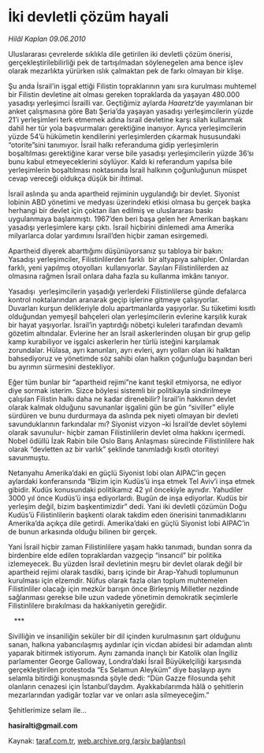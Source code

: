 # İki devletli çözüm hayali 

*Hilâl Kaplan 09.06.2010*

<div class="yazi">
<p>Uluslararası çevrelerde sıklıkla dile getirilen iki devletli çözüm önerisi, gerçekleştirilebilirliği pek de tartışılmadan söylenegelen ama bence işlev olarak mezarlıkta yürürken ıslık çalmaktan pek de farkı olmayan bir klişe.</p>
<p>Şu anda İsrail’in işgal ettiği Filistin topraklarının yanı sıra kurulması muhtemel bir Filistin devletine ait olması gereken topraklarda da yaşayan 480.000 yasadışı yerleşimci İsrailli var. Geçtiğimiz aylarda <i>Haaretz</i>’de yayımlanan bir anket çalışmasına göre Batı Şeria’da yaşayan yasadışı yerleşimcilerin yüzde 21’i yerleşimleri terk etmemek adına İsrail devletine karşı silah kullanmak dahil her tür yola başvurmaları gerektiğine inanıyor. Ayrıca yerleşimcilerin yüzde 54’ü hükümetin kendilerini yerleşimlerden çıkarmak hususundaki “otorite”sini tanımıyor. İsrail halkı referanduma gidip yerleşimlerin boşaltılması gerektiğine karar verse bile yasadışı yerleşimcilerin yüzde 36’sı bunu kabul etmeyeceklerini söylüyor. Kaldı ki referandum yapılsa bile yerleşimlerin boşaltılması noktasında İsrail halkının çoğunluğunun müspet cevap vereceği oldukça düşük bir ihtimal.</p>
<p>İsrail aslında şu anda apartheid rejiminin uygulandığı bir devlet. Siyonist lobinin ABD yönetimi ve medyası üzerindeki etkisi olmasa bu gerçek başka herhangi bir devlet için çoktan ilan edilmiş ve uluslararası baskı uygulanmaya başlanmıştı. 1967’den beri başa gelen her Amerikan başkanı yasadışı yerleşimlere karşı çıktı. İsrail hiçbirini dinlemedi ama Amerika milyarlarca dolar yardımını İsrail’den hiçbir zaman esirgemedi.</p>
<p>Apartheid diyerek abarttığımı düşünüyorsanız şu tabloya bir bakın: Yasadışı yerleşimciler, Filistinlilerden farklı  bir altyapıya sahipler. Onlardan farklı, yeni yapılmış otoyolları  kullanıyorlar. Sayıları Filistinlilerden az olmasına rağmen İsrail onlara daha fazla su kullanma imkânı tanıyor.</p>
<p>Yasadışı  yerleşimcilerin yaşadığı yerlerdeki Filistinlilerse günde defalarca kontrol noktalarından aranarak geçip işlerine gitmeye çalışıyorlar. Duvarları kurşun delikleriyle dolu apartmanlarda yaşıyorlar. Su tüketimi kısıtlı olduğundan yemyeşil bahçeleri olan yerleşimcilerin evlerine karşılık kurak bir hayat yaşıyorlar. İsrail’in yaptırdığı nöbetçi kuleleri tarafından devamlı gözetim altındalar. Evlerine her an İsrail askerlerinden oluşan bir grup gelip kamp kurabiliyor ve işgalci askerlerin her türlü isteğini karşılamak zorundalar. Hülasa, ayrı kanunları, ayrı evleri, ayrı yolları olan iki halktan bahsediyoruz ve yönetimde söz sahibi olan halkın çoğunluğu başından beri bu ayrımın sürmesini destekliyor.</p>
<p>Eğer tüm bunlar bir “apartheid rejimi”ne kanıt teşkil etmiyorsa, ne ediyor diye sormak isterim. Sizce böylesi sistemli bir politikayla sindirilmeye çalışılan Filistin halkı daha ne kadar direnebilir? İsrail’in hakkının devlet olarak kalmak olduğunu savunanlar işgalini gün be gün “siviller” eliyle sürdüren ve bunu durdurmaya da aslında pek niyeti olmayan bir devleti savunduklarının farkındalar mı? Siyonist vizyon –ki İsrail’de devlet söylemi olarak savunulur- hiçbir zaman Filistinlilerin devlet olma hakkını içermedi. Nobel ödüllü İzak Rabin bile Oslo Barış Anlaşması sürecinde Filistinlilere hak olarak “devletten az bir varlık” şeklinde tanımladığı kısıtlı otoriteyi savunmuştu.</p>
<p>Netanyahu Amerika’daki en güçlü Siyonist lobi olan AIPAC’in geçen aylardaki konferansında “Bizim için Kudüs’ü inşa etmek Tel Aviv’i inşa etmek gibidir. Kudüs konusundaki politikamız 42 yıl öncekiyle aynıdır. Yahudiler 3000 yıl önce Kudüs’ü inşa ediyorlardı. Bugün de inşa ediyorlar. Kudüs bir yerleşim değil, bizim başkentimizdir” dedi. Yani iki devletli çözümün Doğu Kudüs’ü Filistinlilerin başkenti olarak takdim eden önerisini tanımadıklarını Amerika’da açıkça dile getirdi. Amerika’daki en güçlü Siyonist lobi AIPAC’in de bunun arkasında olduğu bilinen bir gerçek.</p>
<p>Yani İsrail hiçbir zaman Filistinlilere yaşam hakkı tanımadı, bundan sonra da birdenbire elde edilen topraklardan vazgeçip “insancıl” bir politika izlemeyecek. Bu yüzden İsrail devletinin meşru bir devlet olarak değil bir apartheid rejimi olarak tasdiki, barış içinde bir Arap-Yahudi toplumunun kurulması için elzemdir. Nüfus olarak fazla olan toplum muhtemelen Filistinliler olacağı için mezkûr barışın önce Birleşmiş Milletler nezdinde sağlanması gerekse bile uzun vadede yönetimin demokratik seçimlerle Filistinlilere bırakılması da hakkaniyetin gereğidir.</p>
<p>   ***</p>
<p>Sivilliğin ve insaniliğin seküler bir dil içinden kurulmasının şart olduğunu sanan, halkına yabancılaşmış aydınlar için vicdan abidesi bir adamdan alıntı yaparak bitirmek istiyorum. Aynı zamanda inançlı bir Katolik olan İngiliz parlamenter George Galloway, Londra’daki İsrail Büyükelçiliği karşısında gerçekleştirilen protestoda “Es Selamun Aleyküm” diye başlayıp aynı selamla bitirdiği konuşmasında şöyle dedi: “Dün Gazze filosunda şehit olanların cenazesi için İstanbul’daydım. Ayakkabılarımda hâlâ o şehitlerin mezarlarından yadigâr tozlar var ve onları asla silmeyeceğim.”</p>
<p>Şehitlerimize selam ile...</p>
<p><b>hasiralti@gmail.com</b></p></div>

Kaynak: [taraf.com.tr](http://www.taraf.com.tr:80/hilal-kaplan/makale-iki-devletli-cozum-hayali.htm), [web.archive.org (arşiv bağlantısı)](http://web.archive.org/web/20100612202435/http://www.taraf.com.tr:80/hilal-kaplan/makale-iki-devletli-cozum-hayali.htm)
